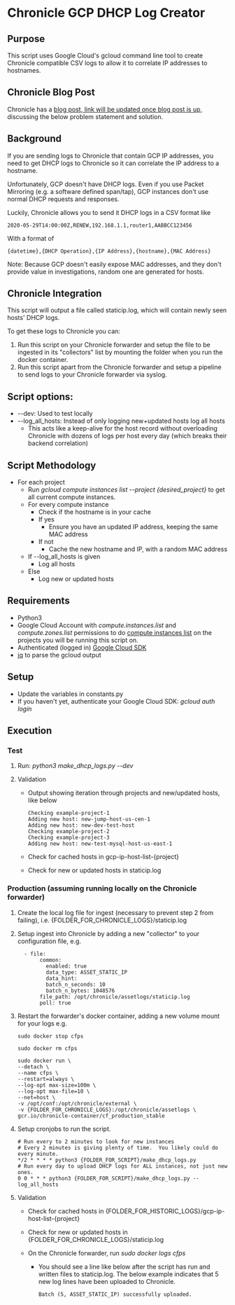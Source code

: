 # Chronicle GCP DHCP Log Creator

## Purpose
This script uses Google Cloud's gcloud command line tool to create Chronicle compatible CSV logs to allow it to correlate IP addresses to hostnames.

## Chronicle Blog Post
Chronicle has a [blog post, link will be updated once blog post is up,](https://chronicle.security/blog/) discussing the below problem statement and solution.

## Background
If you are sending logs to Chronicle that contain GCP IP addresses, you need to get DHCP logs to Chronicle so it can correlate the IP address to a hostname.  

Unfortunately, GCP doesn't have DHCP logs.  Even if you use Packet Mirroring (e.g. a software defined span/tap), GCP instances don't use normal DHCP requests and responses.

Luckily, Chronicle allows you to send it DHCP logs in a CSV format like 

```2020-05-29T14:00:00Z,RENEW,192.168.1.1,router1,AABBCC123456 ```

With a format of

```{datetime},{DHCP Operation},{IP Address},{hostname},{MAC Address}```

Note: Because GCP doesn't easily expose MAC addresses, and they don't provide value in investigations, random one are generated for hosts.

## Chronicle Integration
This script will output a file called staticip.log, which will contain newly seen hosts' DHCP logs.

To get these logs to Chronicle you can:
1. Run this script on your Chronicle forwarder and setup the file to be ingested in its "collectors" list by mounting the folder when you run the docker container.
2. Run this script apart from the Chronicle forwarder and setup a pipeline to send logs to your Chronicle forwarder via syslog.

## Script options:
* --dev:  Used to test locally
* --log_all_hosts: Instead of only logging new+updated hosts log all hosts
  * This acts like a keep-alive for the host record without overloading Chronicle with dozens of logs per host every day (which breaks their backend correlation)

## Script Methodology

- For each project
  - Run *gcloud compute instances list --project {desired_project}* to get all current compute instances.
  - For every compute instance
    - Check if the hostname is in your cache
    - If yes
      - Ensure you have an updated IP address, keeping the same MAC address
    - If not
      - Cache the new hostname and IP, with a random MAC address
  - If --log_all_hosts is given
    - Log all hosts
  - Else
    - Log new or updated hosts

## Requirements
* Python3
* Google Cloud Account with *compute.instances.list* and *compute.zones.list* permissions to do [compute instances list](https://cloud.google.com/sdk/gcloud/reference/compute/instances/list) on the projects you will be running this script on. 
* Authenticated (logged in) [Google Cloud SDK](https://cloud.google.com/sdk)
* [jq](https://stedolan.github.io/jq/download/) to parse the gcloud output

## Setup
* Update the variables in constants.py
* If you haven't yet, authenticate your Google Cloud SDK: *gcloud auth login*

## Execution

### Test

1. Run: *python3 make_dhcp_logs.py --dev*

2. Validation

   * Output showing iteration through projects and new/updated hosts, like below

     ```
     Checking example-project-1
     Adding new host: new-jump-host-us-cen-1
     Adding new host: new-dev-test-host
     Checking example-project-2
     Checking example-project-3
     Adding new host: new-test-mysql-host-us-east-1
     ```

   * Check for cached hosts in gcp-ip-host-list-{project}

   * Check for new or updated hosts in staticip.log

### Production (assuming running locally on the Chronicle forwarder)

1. Create the local log file for ingest (necessary to prevent step 2 from failing), i.e. {FOLDER_FOR_CHRONICLE_LOGS}/staticip.log

2. Setup ingest into Chronicle by adding a new "collector" to your configuration file, e.g. 

   ```
     - file:
          common:
            enabled: true
            data_type: ASSET_STATIC_IP
            data_hint:
            batch_n_seconds: 10
            batch_n_bytes: 1048576
          file_path: /opt/chronicle/assetlogs/staticip.log
          poll: true
   ```

3. Restart the forwarder's docker container, adding a new volume mount for your logs e.g.

   ```
   sudo docker stop cfps

   sudo docker rm cfps

   sudo docker run \
   --detach \
   --name cfps \
   --restart=always \
   --log-opt max-size=100m \
   --log-opt max-file=10 \
   --net=host \
   -v /opt/conf:/opt/chronicle/external \
   -v {FOLDER_FOR_CHRONICLE_LOGS}:/opt/chronicle/assetlogs \
   gcr.io/chronicle-container/cf_production_stable
   ```

4. Setup cronjobs to run the script.

   ```
   # Run every to 2 minutes to look for new instances
   # Every 2 minutes is giving plenty of time.  You likely could do every minute.
   */2 * * * * python3 {FOLDER_FOR_SCRIPT}/make_dhcp_logs.py
   # Run every day to upload DHCP logs for ALL instances, not just new ones.
   0 0 * * * python3 {FOLDER_FOR_SCRIPT}/make_dhcp_logs.py --log_all_hosts
   ```

5. Validation

   * Check for cached hosts in {FOLDER_FOR_HISTORIC_LOGS}/gcp-ip-host-list-{project}

   * Check for new or updated hosts in {FOLDER_FOR_CHRONICLE_LOGS}/staticip.log

   * On the Chronicle forwarder, run *sudo docker logs cfps*

     * You should see a line like below after the script has run and written files to staticip.log.  The below example indicates that 5 new log lines have been uploaded to Chronicle.

       ```Batch (5, ASSET_STATIC_IP) successfully uploaded.```
